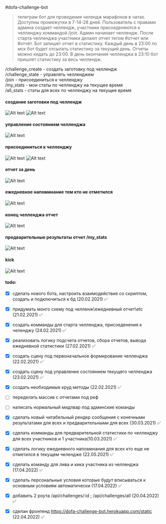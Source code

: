 #dofa-challenge-bot
>телеграм бот для проведения челендж марафонов в чатах. Доступны промежутки в 7-14-28 дней. Пользователь с правами админа создает челлендж, участники присоеденяются к челленджу коммандой /join. Админ начинает челлендж. После старта челленджа участники делают отчет тегом #отчет или #отчёт. Бот запишет отчет в статистику. Каждый день в 23:00 по мск бот будет отсылать статистику за текущий день. Отчеты можно кидать до 23:00. В день окончания челленджа в 23:10 бот пришлет статистику за весь челлендж.

/challenge_create - создать заготовку под челлендж <br>
/challenge_state - управлять челленджем <br>
/join -  присоединиться к челленджу <br>
/my_stats - мои статы по челленджу на текущее время <br>
/all_stats - статы для всех по челленджу на текущее время  <br>

#### создание заготовки под челлендж
![Alt text](images/challengeCreate1.JPG?raw=true "challengeCreate")
![Alt text](images/challengeCreate2.JPG?raw=true "challengeCreate2")
#### управление состоянием челленджа
![Alt text](images/challengeState.JPG?raw=true "challengeState")
#### присоединиться к челленджу
![Alt text](images/joinChallenge.JPG?raw=true "challengeEnd")
![Alt text](images/joinChallenge2.JPG?raw=true "challengeEnd")
#### отчет за день
![Alt text](images/reportToday.JPG?raw=true "reportToday")

#### ежедневное напоминание тем кто не отметился
![Alt text](images/dailyLazies.JPG?raw=true "dailyLazies")
#### конец челленджа отчет
![Alt text](images/challengeEnd.JPG?raw=true "challengeEnd")

#### предварительные результаты отчет /my_stats
![Alt text](images/challengePreviRes.JPG?raw=true "challengePreviRes")


#### kick
![Alt text](images/kicked.JPG?raw=true "challengePreviRes")

#### todo:

- [x] сделать нового бота, настроить взаимодействие со скриптом, создать и подключиться к бд (20.02.2021) ✅
- [x] придумать монго схему под челленж\ежедневный отчет\etc (21.02.2021) ✅
- [x] создать комманды для старта челленджа, присоеденения к челенджу (24.02.2021) ✅
- [x] реализовать логику подсчета отчетов, сбора отчетов, вывода ежедневной статистики (27.02.2021) ✅
- [x] cоздать  сцену под первоначальное формирование челленджа (22.02.2021) ✅
- [x] создать сцену под управление состоянием текущего челленджа (23.02.2021) ✅
- [x] создать необходимые круд методы (22.02.2021) ✅

- [ ] переделать массив с отчетами под  реф
- [ ] написать нормальный мидлвар под админские команды
- [x] сделать новый читабельный рендер сообщения с конечными результатами для всех и предварительными для всех (30.03.2021) ✅
- [x] сделать комманды для предварительной статистики по челленджу для всех участников и 1 участника(10.03.2021) ✅
- [x] сделать логику ежедневного напоминания для всех кто еще не отметился в текущем челендже (22.05.2021) ✅

- [x] сделать команду для лива и кика участника из челленджа (17.04.2022) ✅
- [x] сделать персональные условия которые будут вписываться к основным условиям автоматически (17.04.2022) ✅
- [x] добавить 2 роута /api/challenges/:id ; /api/challenges/all (20.04.2022) ✅
- [x] сделан фронтенд https://dofa-challenge-bot.herokuapp.com/static (22.04.2022) ✅

